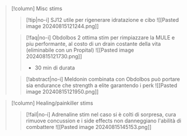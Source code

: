 

>[!column] Misc stims
>> [!tip|no-i] SJ12
>> utile per rigenerare idratazione e cibo
>> ![[Pasted image 20240815121244.png]]
>
>> [!faq|no-i] Obdolbos 2
>> ottima stim per rimpiazzare la MULE e piu performante, al costo di un drain costante della vita (eliminabile con un Propital)
>> ![[Pasted image 20240815121730.png]]
>> - 30 min di durata
>
>>[!abstract|no-i] Meldonin
>> combinata con Obdolbos può portare sia endurance che strength a elite garantendo i perk
>> ![[Pasted image 20240815121950.png]]


>[!column] Healing/painkiller stims
>>[!fail|no-i] Adrenaline
>> stim nel caso si è colti di sorpresa, cura rimuove concussion e i side effects non danneggiano l'abilità di combattere
>> ![[Pasted image 20240815145153.png]]